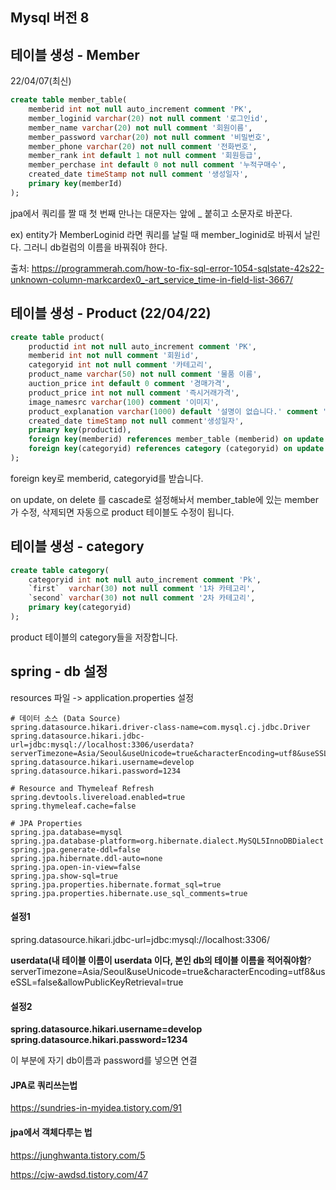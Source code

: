 ## Mysql 버전 8



## 테이블 생성 - Member

22/04/07(최신)

```sql
create table member_table(
    memberid int not null auto_increment comment 'PK',
    member_loginid varchar(20) not null comment '로그인id',
    member_name varchar(20) not null comment '회원이름',
    member_password varchar(20) not null comment '비밀번호',
    member_phone varchar(20) not null comment '전화번호',
    member_rank int default 1 not null comment '회원등급',
    member_perchase int default 0 not null comment '누적구매수',
    created_date timeStamp not null comment '생성일자',
    primary key(memberId)
);
```

jpa에서 쿼리를 짤 때 첫 번째 만나는 대문자는 앞에 _ 붙히고 소문자로 바꾼다.

ex) entity가 MemberLoginid 라면 쿼리를 날릴 때 member_loginid로 바꿔서 날린다. 그러니 db컬럼의 이름을 바꿔줘야 한다.

출처: https://programmerah.com/how-to-fix-sql-error-1054-sqlstate-42s22-unknown-column-markcardex0_-art_service_time-in-field-list-3667/





## 테이블 생성 - Product (22/04/22)

```sql
create table product(
    productid int not null auto_increment comment 'PK',
    memberid int not null comment '회원id',
    categoryid int not null comment '카테고리',
    product_name varchar(50) not null comment '물품 이름', 
    auction_price int default 0 comment '경매가격',
    product_price int not null comment '즉시거래가격',
    image_namesrc varchar(100) comment '이미지',
    product_explanation varchar(1000) default '설명이 없습니다.' comment '물품상세설명',
    created_date timeStamp not null comment'생성일자',
    primary key(productid),
    foreign key(memberid) references member_table (memberid) on update cascade on delete cascade,
    foreign key(categoryid) references category (categoryid) on update cascade on delete cascade
);
```

foreign key로 memberid, categoryid를 받습니다. 

on update, on delete 를 cascade로 설정해놔서 member_table에 있는 member가 수정, 삭제되면 자동으로 product 테이블도 수정이 됩니다.





## 테이블 생성 - category

```sql
create table category(
    categoryid int not null auto_increment comment 'Pk',
    `first`  varchar(30) not null comment '1차 카테고리',
    `second` varchar(30) not null comment '2차 카테고리',
    primary key(categoryid)
);
```

product 테이블의 category들을 저장합니다. 





## spring - db 설정

resources 파일 -> application.properties 설정

```
# 데이터 소스 (Data Source)
spring.datasource.hikari.driver-class-name=com.mysql.cj.jdbc.Driver
spring.datasource.hikari.jdbc-url=jdbc:mysql://localhost:3306/userdata?serverTimezone=Asia/Seoul&useUnicode=true&characterEncoding=utf8&useSSL=false&allowPublicKeyRetrieval=true
spring.datasource.hikari.username=develop
spring.datasource.hikari.password=1234

# Resource and Thymeleaf Refresh
spring.devtools.livereload.enabled=true
spring.thymeleaf.cache=false

# JPA Properties
spring.jpa.database=mysql
spring.jpa.database-platform=org.hibernate.dialect.MySQL5InnoDBDialect
spring.jpa.generate-ddl=false
spring.jpa.hibernate.ddl-auto=none
spring.jpa.open-in-view=false
spring.jpa.show-sql=true
spring.jpa.properties.hibernate.format_sql=true
spring.jpa.properties.hibernate.use_sql_comments=true
```



#### 설정1

spring.datasource.hikari.jdbc-url=jdbc:mysql://localhost:3306/

**userdata(내 테이블 이름이 userdata 이다, 본인 db의 테이블 이름을 적어줘야함**?serverTimezone=Asia/Seoul&useUnicode=true&characterEncoding=utf8&useSSL=false&allowPublicKeyRetrieval=true



#### 설정2

**spring.datasource.hikari.username=develop**
**spring.datasource.hikari.password=1234**

이 부분에 자기 db이름과 password를 넣으면 연결



#### JPA로 쿼리쓰는법

https://sundries-in-myidea.tistory.com/91



#### **jpa에서 객체다루는 법**

https://junghwanta.tistory.com/5

https://cjw-awdsd.tistory.com/47
